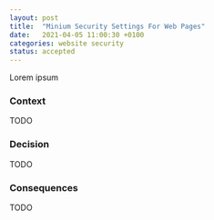 ```yaml
---
layout: post
title:  "Minium Security Settings For Web Pages"
date:   2021-04-05 11:00:30 +0100
categories: website security
status: accepted
---
```


Lorem ipsum

### Context

TODO

### Decision

TODO

### Consequences

TODO
